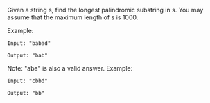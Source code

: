Given a string s, find the longest palindromic substring in s. You may assume that the maximum length of s is 1000.

Example:

```
Input: "babad"

Output: "bab"
```

Note: "aba" is also a valid answer.
Example:

```
Input: "cbbd"

Output: "bb"
```
